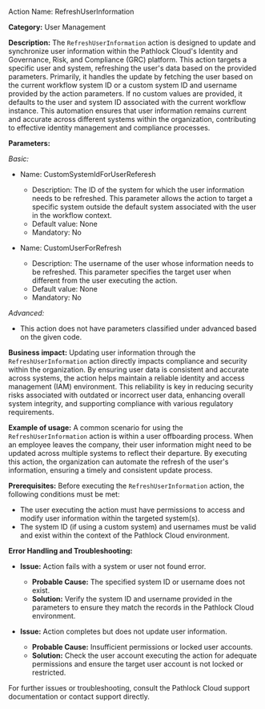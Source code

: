 Action Name: RefreshUserInformation

**Category:** User Management

**Description:** The `RefreshUserInformation` action is designed to update and synchronize user information within the Pathlock Cloud's Identity and Governance, Risk, and Compliance (GRC) platform. This action targets a specific user and system, refreshing the user's data based on the provided parameters. Primarily, it handles the update by fetching the user based on the current workflow system ID or a custom system ID and username provided by the action parameters. If no custom values are provided, it defaults to the user and system ID associated with the current workflow instance. This automation ensures that user information remains current and accurate across different systems within the organization, contributing to effective identity management and compliance processes.

**Parameters:**

_Basic:_
- Name: CustomSystemIdForUserReferesh
  - Description: The ID of the system for which the user information needs to be refreshed. This parameter allows the action to target a specific system outside the default system associated with the user in the workflow context.
  - Default value: None
  - Mandatory: No

- Name: CustomUserForRefresh
  - Description: The username of the user whose information needs to be refreshed. This parameter specifies the target user when different from the user executing the action.
  - Default value: None
  - Mandatory: No

_Advanced:_
- This action does not have parameters classified under advanced based on the given code.

**Business impact:** Updating user information through the `RefreshUserInformation` action directly impacts compliance and security within the organization. By ensuring user data is consistent and accurate across systems, the action helps maintain a reliable identity and access management (IAM) environment. This reliability is key in reducing security risks associated with outdated or incorrect user data, enhancing overall system integrity, and supporting compliance with various regulatory requirements.

**Example of usage:** A common scenario for using the `RefreshUserInformation` action is within a user offboarding process. When an employee leaves the company, their user information might need to be updated across multiple systems to reflect their departure. By executing this action, the organization can automate the refresh of the user's information, ensuring a timely and consistent update process.

**Prerequisites:** Before executing the `RefreshUserInformation` action, the following conditions must be met:
- The user executing the action must have permissions to access and modify user information within the targeted system(s).
- The system ID (if using a custom system) and usernames must be valid and exist within the context of the Pathlock Cloud environment.

**Error Handling and Troubleshooting:**
- **Issue:** Action fails with a system or user not found error.
  - **Probable Cause:** The specified system ID or username does not exist.
  - **Solution:** Verify the system ID and username provided in the parameters to ensure they match the records in the Pathlock Cloud environment.
  
- **Issue:** Action completes but does not update user information.
  - **Probable Cause:** Insufficient permissions or locked user accounts.
  - **Solution:** Check the user account executing the action for adequate permissions and ensure the target user account is not locked or restricted.
  
For further issues or troubleshooting, consult the Pathlock Cloud support documentation or contact support directly.